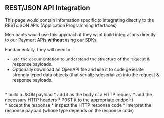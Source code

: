 ## REST/JSON API Integration

This page would contain information specific to integrating directly to the REST/JSON APIs (Application Programming Interfaces)

Merchants would use this approach if they want build integrations directly to our Payment APIs **without** using our SDKs.

Fundamentally, they will need to:

* use the documentation to understand the structure of the request & response payloads.
* Optionally download an OpenAPI file and use it to code generate strongly typed data objects (that serialize/deserialize) into the request & response payloads.  
<br/>
* build a JSON payload
* add it as the body of a HTTP request
* add the necessary HTTP headers
* POST it to the appropriate endpoint
<br/>
* accept the response
* inspect the HTTP response code
* Interpret the response payload (whose type depends on the response code)
